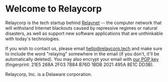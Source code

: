 ---
---

# Welcome to Relaycorp

Relaycorp is the tech startup behind [Relaynet](https://relaynet.network) -- the computer network that will withstand Internet blackouts caused by repressive regimes or natural disasters, as well as support new software applications that are unthinkable with today's technologies.

If you wish to contact us, please email [hello@relaycorp.tech](mailto:hello@relaycorp.tech) and make sure to include the word "relaying" somewhere in the email (if you don't, it'll be automatically deleted). You may also encrypt your email with [our PGP key](https://pgp.pm/pks/lookup?op=get&search=0x2021495A8E1CDD3B) (fingerprint: 21E5 268A 2F03 7B84 B76D 1BDB 2021 495A 8E1C DD3B).

Relaycorp, Inc. is a Delaware corporation.
